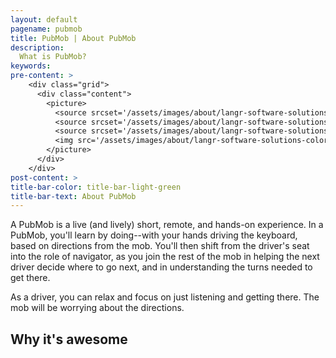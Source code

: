 ```yaml
---
layout: default
pagename: pubmob
title: PubMob | About PubMob
description:
  What is PubMob?
keywords:
pre-content: >
    <div class="grid">
      <div class="content">
        <picture>
          <source srcset='/assets/images/about/langr-software-solutions-colorado-springs-colorado-about.jpg' media='(max-width: 1080px)'>
          <source srcset='/assets/images/about/langr-software-solutions-colorado-springs-colorado-about.jpg' media='(min-width: 960px)'>
          <source srcset='/assets/images/about/langr-software-solutions-colorado-springs-colorado-about.jpg' media='(min-width: 830px'>
          <img src='/assets/images/about/langr-software-solutions-colorado-springs-colorado-about.jpg' alt='About PubMob'>
        </picture>
      </div>
    </div>
post-content: >
title-bar-color: title-bar-light-green
title-bar-text: About PubMob
---
```

A PubMob is a live (and lively) short, remote, and hands-on experience. In a PubMob, you'll learn by doing--with your hands driving the keyboard, based on directions from the mob. You'll then shift from the driver's seat into the role of navigator, as you join the rest of the mob in helping the next driver decide where to go next, and in understanding the turns needed to get there.

As a driver, you can relax and focus on just listening and getting there. The mob will be worrying about the directions.

## Why it's awesome
